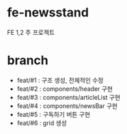 # fe-newsstand
FE 1,2 주 프로젝트

# branch
- feat/#1 : 구조 생성, 전체적인 수정
- feat/#2 : components/header 구현
- feat/#3 : components/articleList 구현
- feat/#4 : components/newsBar 구현
- feat/#5 : 구독하기 버튼 구현
- feat/#6 : grid 생성